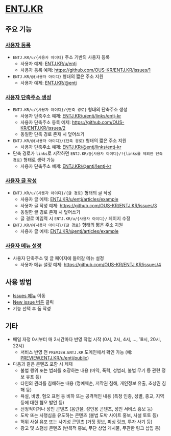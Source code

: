 # [ENTJ.KR](https://entj.kr)

## 주요 기능

### [사용자 등록](https://github.com/OUS-KR/ENTJ.KR/issues/new?template=01-user-register-by-issue.yml)

- `ENTJ.KR/u/{사용자 아이디}` 주소 기반의 사용자 등록
  - 사용자 예제: [ENTJ.KR/u/entj](https://entj.kr/u/entj)
  - 사용자 등록 예제: https://github.com/OUS-KR/ENTJ.KR/issues/1
- `ENTJ.KR/@{사용자 아이디}` 형태의 짧은 주소 지원
  - 사용자 예제: [ENTJ.KR/@entj](https://entj.kr/@entj)

### [사용자 단축주소 생성](https://github.com/OUS-KR/ENTJ.KR/issues/new?template=02-user-short-url-register-by-issue.yml)

- `ENTJ.KR/u/{사용자 아이디}/{단축 경로}` 형태의 단축주소 생성
  - 사용자 단축주소 예제: [ENTJ.KR/u/entj/links/entj-kr](https://entj.kr/u/entj/links/entj-kr)
  - 사용자 단축주소 등록 예제: https://github.com/OUS-KR/ENTJ.KR/issues/2
  - 동일한 단축 경로 존재 시 덮어쓰기
- `ENTJ.KR/@{사용자 아이디}/{단축 경로}` 형태의 짧은 주소 지원
  - 사용자 단축주소 예제: [ENTJ.KR/@entj/links/entj-kr](https://entj.kr/@entj/links/entj-kr)
- 단축 경로가 `links`로 시작하면 `ENTJ.KR/@{사용자 아이디}/!{links를 제외한 단축 경로}` 형태로 생략 가능
  - 사용자 단축주소 예제: [ENTJ.KR/@entj/!entj-kr](https://entj.kr/@entj/!entj-kr)

### [사용자 글 작성](https://github.com/OUS-KR/ENTJ.KR/issues/new?template=03-user-article-writing-by-issue.yml)

- `ENTJ.KR/u/{사용자 아이디}/{글 경로}` 형태의 글 작성
  - 사용자 글 예제: [ENTJ.KR/u/entj/articles/example](https://entj.kr/u/entj/articles/example)
  - 사용자 글 작성 예제: https://github.com/OUS-KR/ENTJ.KR/issues/3
  - 동일한 글 경로 존재 시 덮어쓰기
  - 글 경로 미입력 시 `ENTJ.KR/u/{사용자 아이디}/` 페이지 수정
- `ENTJ.KR/@{사용자 아이디}/{글 경로}` 형태의 짧은 주소 지원
  - 사용자 글 예제: [ENTJ.KR/@entj/articles/example](https://entj.kr/@entj/articles/example)
 
### [사용자 메뉴 설정](https://github.com/OUS-KR/ENTJ.KR/issues/new?template=04-user-menu-setting-by-issue.yml)

- 사용자 단축주소 및 글 페이지에 들어갈 메뉴 설정
  - 사용자 메뉴 설정 예제: https://github.com/OUS-KR/ENTJ.KR/issues/4

## 사용 방법

- [Issues 메뉴](https://github.com/OUS-KR/ENTJ.KR/issues) 이동
- [New issue 버튼](https://github.com/OUS-KR/ENTJ.KR/issues/new/choose) 클릭
- 기능 선택 후 폼 작성

## 기타

- 매일 자정 0시부터 매 2시간마다 반영 작업 시작 (0시, 2시, 4시, ..., 18시, 20시, 22시)
  - 서비스 반영 전 `PREVIEW.ENTJ.KR` 도메인에서 확인 가능 (예: [PREVIEW.ENTJ.KR/u/entj/public](https://preview.entj.kr/u/entj/public))
- 다음과 같은 콘텐츠 포함 시 제재
  - 불법 행위 또는 범죄를 조장하는 내용 (마약, 폭력, 성범죄, 불법 무기 등 관련 정보 유포 등)
  - 타인의 권리를 침해하는 내용 (명예훼손, 저작권 침해, 개인정보 유출, 초상권 침해 등)
  - 욕설, 비방, 혐오 표현 등 비하 또는 공격적인 내용 (특정 인종, 성별, 종교, 지역 등에 대한 혐오 발언 등)
  - 선정적이거나 성인 콘텐츠 (음란물, 성인용 콘텐츠, 성인 서비스 홍보 등)
  - 도박 또는 사행심을 유도하는 콘텐츠 (불법 도박 사이트 홍보, 사설 토토 등)
  - 허위 사실 유포 또는 사기성 콘텐츠 (거짓 정보, 피싱 링크, 투자 사기 등)
  - 광고 및 스팸성 콘텐츠 (반복적 홍보, 무단 상업 게시물, 무관한 링크 삽입 등)
